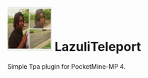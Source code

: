 # <img src="https://github.com/Endermanbugzjfc/LazuliTeleport/raw/master/icon.jpg" width=100></img> LazuliTeleport
Simple Tpa plugin for PocketMine-MP 4.
